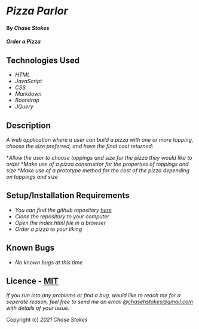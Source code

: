 # _Pizza Parlor_

#### By _**Chase Stokes**_

#### _Order a Pizza_

## Technologies Used

* _HTML_
* _JavaScript_
* _CSS_
* _Markdown_
* _Bootstrap_
* _JQuery_

## Description

_A web application where a user can build a pizza with one or more topping, choose the size preferred, and have the final cost returned:_

*_Allow the user to choose toppings and size for the pizza they would like to order_
*_Make use of a pizza constructor for the properties of toppings and size_
*_Make use of a prototype method for the cost of the pizza depending on toppings and size_

## Setup/Installation Requirements


* _You can find the github repository [here](https://github.com/Chase-Stokes/pizza-parlor.git)_
* _Clone the repository to your computer_
* _Open the index.html file in a browser_
* _Order a pizza to your liking_


## Known Bugs

* _No known bugs at this time_

## Licence - [MIT](https://opensource.org/licenses/MIT)

_If you run into any problems or find a bug, would like to reach me for a seperate reason, feel free to send me an email @chasehstokes@gmail.com with details of your issue._

Copyright (c) _2021_  _Chase Stokes_